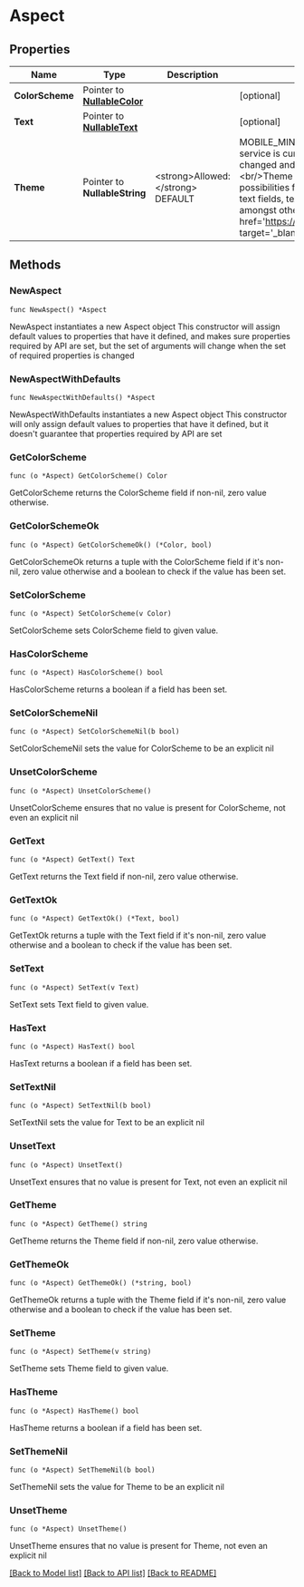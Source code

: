# Aspect

## Properties

Name | Type | Description | Notes
------------ | ------------- | ------------- | -------------
**ColorScheme** | Pointer to [**NullableColor**](Color.md) |  | [optional] 
**Text** | Pointer to [**NullableText**](Text.md) |  | [optional] 
**Theme** | Pointer to **NullableString** | &lt;strong&gt;Allowed:&lt;/strong&gt; DEFAULT | MOBILE_MINIMALISTIC&lt;br/&gt;&lt;strong&gt;BETA&lt;/strong&gt;: This service is currently in BETA phase. Provided themes can be changed and/or deleted before the service goes live.&lt;br/&gt;Theme will provide further granularity with the styling possibilities for customers. This includes styling of buttons, text fields, text spacing, sizing of titles, and subtitles amongst others.&lt;br/&gt;Find more info in the &lt;a href&#x3D;&#39;https://documentation.finapi.io/webform/themes&#39; target&#x3D;&#39;_blank&#39;&gt;Web Form 2.0 Public Documentation&lt;/a&gt;. | [optional] 

## Methods

### NewAspect

`func NewAspect() *Aspect`

NewAspect instantiates a new Aspect object
This constructor will assign default values to properties that have it defined,
and makes sure properties required by API are set, but the set of arguments
will change when the set of required properties is changed

### NewAspectWithDefaults

`func NewAspectWithDefaults() *Aspect`

NewAspectWithDefaults instantiates a new Aspect object
This constructor will only assign default values to properties that have it defined,
but it doesn't guarantee that properties required by API are set

### GetColorScheme

`func (o *Aspect) GetColorScheme() Color`

GetColorScheme returns the ColorScheme field if non-nil, zero value otherwise.

### GetColorSchemeOk

`func (o *Aspect) GetColorSchemeOk() (*Color, bool)`

GetColorSchemeOk returns a tuple with the ColorScheme field if it's non-nil, zero value otherwise
and a boolean to check if the value has been set.

### SetColorScheme

`func (o *Aspect) SetColorScheme(v Color)`

SetColorScheme sets ColorScheme field to given value.

### HasColorScheme

`func (o *Aspect) HasColorScheme() bool`

HasColorScheme returns a boolean if a field has been set.

### SetColorSchemeNil

`func (o *Aspect) SetColorSchemeNil(b bool)`

 SetColorSchemeNil sets the value for ColorScheme to be an explicit nil

### UnsetColorScheme
`func (o *Aspect) UnsetColorScheme()`

UnsetColorScheme ensures that no value is present for ColorScheme, not even an explicit nil
### GetText

`func (o *Aspect) GetText() Text`

GetText returns the Text field if non-nil, zero value otherwise.

### GetTextOk

`func (o *Aspect) GetTextOk() (*Text, bool)`

GetTextOk returns a tuple with the Text field if it's non-nil, zero value otherwise
and a boolean to check if the value has been set.

### SetText

`func (o *Aspect) SetText(v Text)`

SetText sets Text field to given value.

### HasText

`func (o *Aspect) HasText() bool`

HasText returns a boolean if a field has been set.

### SetTextNil

`func (o *Aspect) SetTextNil(b bool)`

 SetTextNil sets the value for Text to be an explicit nil

### UnsetText
`func (o *Aspect) UnsetText()`

UnsetText ensures that no value is present for Text, not even an explicit nil
### GetTheme

`func (o *Aspect) GetTheme() string`

GetTheme returns the Theme field if non-nil, zero value otherwise.

### GetThemeOk

`func (o *Aspect) GetThemeOk() (*string, bool)`

GetThemeOk returns a tuple with the Theme field if it's non-nil, zero value otherwise
and a boolean to check if the value has been set.

### SetTheme

`func (o *Aspect) SetTheme(v string)`

SetTheme sets Theme field to given value.

### HasTheme

`func (o *Aspect) HasTheme() bool`

HasTheme returns a boolean if a field has been set.

### SetThemeNil

`func (o *Aspect) SetThemeNil(b bool)`

 SetThemeNil sets the value for Theme to be an explicit nil

### UnsetTheme
`func (o *Aspect) UnsetTheme()`

UnsetTheme ensures that no value is present for Theme, not even an explicit nil

[[Back to Model list]](../README.md#documentation-for-models) [[Back to API list]](../README.md#documentation-for-api-endpoints) [[Back to README]](../README.md)


